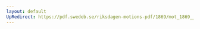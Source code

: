 ```yaml
---
layout: default
UpRedirect: https://pdf.swedeb.se/riksdagen-motions-pdf/1869/mot_1869__fk__00013.pdf
---
```

